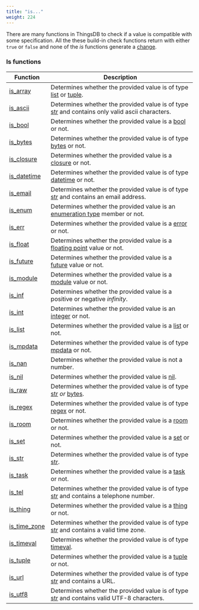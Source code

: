 ```yaml
---
title: "is..."
weight: 224
---
```


There are many functions in ThingsDB to check if a value is compatible with some specification.
All the these build-in check functions return with either `true` or `false` and none of the _is_ functions generate a [change](../../overview/changes).

### Is functions

Function                        | Description
------------------------------- | -----------
[is_array](./is_array)          | Determines whether the provided value is of type [list](../../data-types/list) or [tuple](../../data-types/tuple).
[is_ascii](./is_ascii)          | Determines whether the provided value is of type [str](../../data-types/str) and contains only valid ascii characters.
[is_bool](./is_bool)            | Determines whether the provided value is a [bool](../../data-types/bool) or not.
[is_bytes](./is_bytes)          | Determines whether the provided value is of type [bytes](../../data-types/bytes) or not.
[is_closure](./is_closure)      | Determines whether the provided value is a [closure](../../data-types/closure) or not.
[is_datetime](./is_datetime)    | Determines whether the provided value is of type [datetime](../../data-types/datetime) or not.
[is_email](./is_email)          | Determines whether the provided value is of type [str](../../data-types/str) and contains an email address.
[is_enum](./is_enum)            | Determines whether the provided value is an [enumeration type](../../data-types/enum) member or not.
[is_err](./is_err)              | Determines whether the provided value is a [error](../../data-types/error) or not.
[is_float](./is_float)          | Determines whether the provided value is a [floating point](../../data-types/float) value or not.
[is_future](./is_future)        | Determines whether the provided value is a [future](../../data-types/future) value or not.
[is_module](./is_module)        | Determines whether the provided value is a [module](../../modules) value or not.
[is_inf](./is_inf)              | Determines whether the provided value is a positive or negative *infinity*.
[is_int](./is_int)              | Determines whether the provided value is an [integer](../../data-types/int) or not.
[is_list](./is_list)            | Determines whether the provided value is a [list](../../data-types/list) or not.
[is_mpdata](./is_mpdata)        | Determines whether the provided value is of type [mpdata](../../data-types/) or not.
[is_nan](./is_nan)              | Determines whether the provided value is not a number.
[is_nil](./is_nil)              | Determines whether the provided value is [nil](../../data-types/nil).
[is_raw](./is_raw)              | Determines whether the provided value is of type [str](../../data-types/str) *or* [bytes](../../data-types/bytes).
[is_regex](./is_regex)          | Determines whether the provided value is of type [regex](../../data-types/regex) or not.
[is_room](./is_room)            | Determines whether the provided value is a [room](../../data-types/room) or not.
[is_set](./is_set)              | Determines whether the provided value is a [set](../../data-types/set) or not.
[is_str](./is_str)              | Determines whether the provided value is of type [str](../../data-types/str).
[is_task](./is_task)            | Determines whether the provided value is a [task](../../data-types/task) or not.
[is_tel](./is_tel)              | Determines whether the provided value is of type [str](../../data-types/str) and contains a telephone number.
[is_thing](./is_thing)          | Determines whether the provided value is a [thing](../../data-types/thing) or not.
[is_time_zone](./is_time_zone)  | Determines whether the provided value is of type [str](../../data-types/str) and contains a valid time zone.
[is_timeval](./is_timeval)      | Determines whether the provided value is of type [timeval](../../data-types/timeval).
[is_tuple](./is_tuple)          | Determines whether the provided value is a [tuple](../../data-types/tuple) or not.
[is_url](./is_url)              | Determines whether the provided value is of type [str](../../data-types/str) and contains a URL.
[is_utf8](./is_utf8)            | Determines whether the provided value is of type [str](../../data-types/str) and contains valid UTF-8 characters.